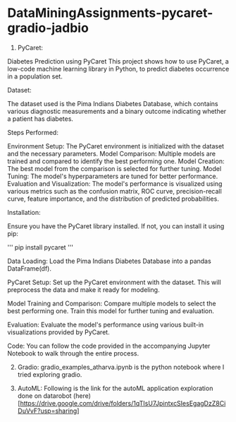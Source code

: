 # DataMiningAssignments-pycaret-gradio-jadbio

1. PyCaret:

Diabetes Prediction using PyCaret
This project shows how to use PyCaret, a low-code machine learning library in Python, to predict diabetes occurrence in a population set.

Dataset:

The dataset used is the Pima Indians Diabetes Database, which contains various diagnostic measurements and a binary outcome indicating whether a patient has diabetes.

Steps Performed:

Environment Setup: The PyCaret environment is initialized with the dataset and the necessary parameters.
Model Comparison: Multiple models are trained and compared to identify the best performing one.
Model Creation: The best model from the comparison is selected for further tuning.
Model Tuning: The model's hyperparameters are tuned for better performance.
Evaluation and Visualization: The model's performance is visualized using various metrics such as the confusion matrix, ROC curve, precision-recall curve, feature importance, and the distribution of predicted probabilities.

Installation:

Ensure you have the PyCaret library installed. If not, you can install it using pip:

'''
pip install pycaret
'''

Data Loading:
Load the Pima Indians Diabetes Database into a pandas DataFrame(df).

PyCaret Setup:
Set up the PyCaret environment with the dataset. This will preprocess the data and make it ready for modeling.

Model Training and Comparison:
Compare multiple models to select the best performing one. Train this model for further tuning and evaluation.

Evaluation:
Evaluate the model's performance using various built-in visualizations provided by PyCaret.

Code:
You can follow the code provided in the accompanying Jupyter Notebook to walk through the entire process.

2. Gradio:
gradio_examples_atharva.ipynb is the python notebook where I tried exploring gradio.

3. AutoML:
Following is the link for the autoML application exploration done on datarobot (here)[https://drive.google.com/drive/folders/1qTIsU7JpintxcSIesEgagDzZ8CiDuVvF?usp=sharing]





